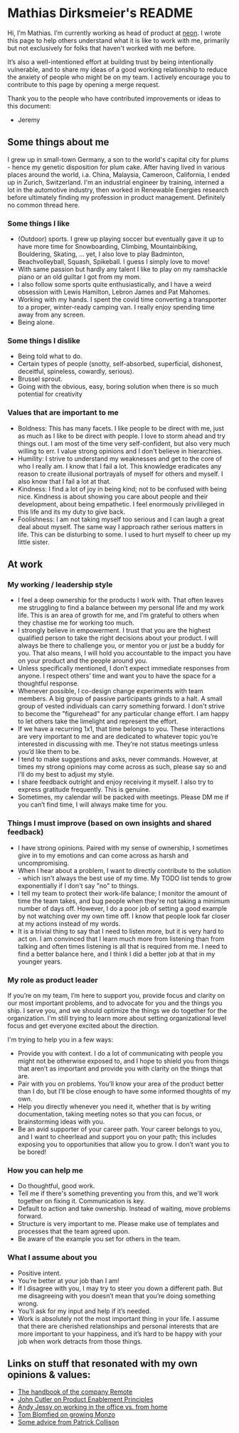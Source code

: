 # Mathias Dirksmeier's README

Hi, I’m Mathias. I’m currently working as head of product at [neon](https://www.neon-free.ch/). I wrote this page to help others understand what it is like to work with me, primarily but not exclusively for folks that haven't worked with me before.

It’s also a well-intentioned effort at building trust by being intentionally vulnerable, and to share my ideas of a good working relationship to reduce the anxiety of people who might be on my team. I actively encourage you to contribute to this page by opening a merge request. 

Thank you to the people who have contributed improvements or ideas to this document:
* Jeremy

## Some things about me
I grew up in small-town Germany, a son to the world's capital city for plums - hence my genetic disposition for plum cake. After having lived in various places around the world, i.a. China, Malaysia, Cameroon, California, I ended up in Zurich, Switzerland. I'm an industrial engineer by training, interned a lot in the automotive industry, then worked in Renewable Energies research before ultimately finding my profession in product management. Definitely no common thread here.

### Some things I like
* (Outdoor) sports. I grew up playing soccer but eventually gave it up to have more time for Snowboarding, Climbing, Mountainbiking, Bouldering, Skating, ... yet, I also love to play Badminton, Beachvolleyball, Squash, Spikeball. I guess I simply love to move!
* With same passion but hardly any talent I like to play on my ramshackle piano or an old guiltar I got from my mom.
* I also follow some sports quite enthusiastically, and I have a weird obsession with Lewis Hamilton, Lebron James and Pat Mahomes.
* Working with my hands. I spent the covid time converting a transporter to a proper, winter-ready camping van. I really enjoy spending time away from any screen.
* Being alone.

### Some things I dislike
* Being told what to do.
* Certain types of people (snotty, self-absorbed, superficial, dishonest, deceitful, spineless, cowardly, serious).
* Brussel sprout.
* Going with the obvious, easy, boring solution when there is so much potential for creativity

### Values that are important to me
* Boldness: This has many facets. I like people to be direct with me, just as much as I like to be direct with people. I love to storm ahead and try things out. I am most of the time very self-confident, but also very much willing to err. I value strong opinions and I don't believe in hierarchies.
* Humility: I strive to understand my weaknesses and get to the core of who I really am. I know that I fail a lot. This knowledge eradicates any reason to create illusional portrayals of myself for others and myself. I also know that I fail a lot at that.
* Kindness: I find a lot of joy in being kind; not to be confused with being nice. Kindness is about showing you care about people and their development, about being empathetic. I feel enormously privilileged in this life and its my duty to give back.
* Foolishness: I am not taking myself too serious and I can laugh a great deal about myself. The same way I approach rather serious matters in life. This can be disturbing to some. I used to hurt myself to cheer up my little sister.

## At work

### My working / leadership style
* I feel a deep ownership for the products I work with. That often leaves me struggling to find a balance between my personal life and my work life. This is an area of growth for me, and I’m grateful to others when they chastise me for working too much.
* I strongly believe in empowerment. I trust that you are the highest qualified person to take the right decisions about your product. I will always be there to challenge you, or mentor you or just be a buddy for you. That also means, I will hold you accountable to the impact you have on your product and the people around you.
* Unless specifically mentioned, I don’t expect immediate responses from anyone. I respect others’ time and want you to have the space for a thoughtful response.
* Whenever possible, I co-design change experiments with team members. A big group of passive participants grinds to a halt. A small group of vested individuals can carry something forward. I don't strive to become the "figurehead" for any particular change effort. I am happy to let others take the limelight and represent the effort.
* If we have a recurring 1x1, that time belongs to you. These interactions are very important to me and are dedicated to whatever topic you’re interested in discussing with me. They’re not status meetings unless you’d like them to be.
* I tend to make suggestions and asks, never commands. However, at times my strong opinions may come across as such, please say so and I’ll do my best to adjust my style.
* I share feedback outright and enjoy receiving it myself. I also try to express gratitude frequently. This is genuine. 
* Sometimes, my calendar will be packed with meetings. Please DM me if you can’t find time, I will always make time for you.

### Things I must improve (based on own insights and shared feedback)
* I have strong opinions. Paired with my sense of ownership, I sometimes give in to my emotions and can come across as harsh and uncompromising.
* When I hear about a problem, I want to directly contribute to the solution - which isn't always the best use of my time. My TODO list tends to grow exponentially if I don't say "no" to things.
* I tell my team to protect their work-life balance; I monitor the amount of time the team takes, and bug people when they're not taking a minimum number of days off. However, I do a poor job of setting a good example by not watching over my own time off. I know that people look far closer at my actions instead of my words.
* It is a trivial thing to say that I need to listen more, but it is very hard to act on. I am convinced that I learn much more from listening than from talking and often times listening is all that is required from me. I need to find a better balance here, and I think I did a better job at that in my younger years.

### My role as product leader
If you’re on my team, I’m here to support you, provide focus and clarity on our most important problems, and to advocate for you and the things you ship. I serve you, and we should optimize the things we do together for the organization. I'm still trying to learn more about setting organizational level focus and get everyone excited about the direction.

I'm trying to help you in a few ways:
* Provide you with context. I do a lot of communicating with people you might not be otherwise exposed to, and I hope to shield you from things that aren’t as important and provide you with clarity on the things that are.
* Pair with you on problems. You’ll know your area of the product better than I do, but I’ll be close enough to have some informed thoughts of my own.
* Help you directly whenever you need it, whether that is by writing documentation, taking meeting notes so that you can focus, or brainstorming ideas with you.
* Be an avid supporter of your career path. Your career belongs to you, and I want to cheerlead and support you on your path; this includes exposing you to opportunities that allow you to grow. I don’t want you to be bored!

### How you can help me
* Do thoughtful, good work.
* Tell me if there's something preventing you from this, and we'll work together on fixing it. Communication is key.
* Default to action and take ownership. Instead of waiting, move problems forward.
* Structure is very important to me. Please make use of templates and processes that the team agreed upon.
* Be aware of the example you set for others in the team.

### What I assume about you
* Positive intent.
* You’re better at your job than I am!
* If I disagree with you, I may try to steer you down a different path. But me disagreeing with you doesn’t mean that you’re doing something wrong.
* You’ll ask for my input and help if it’s needed.
* Work is absolutely not the most important thing in your life. I assume that there are cherished relationships and personal interests that are more important to your happiness, and it’s hard to be happy with your job when work detracts from those things.


## Links on stuff that resonated with my own opinions & values:
* [The handbook of the company Remote](https://remotecom.notion.site/Remote-Handbook-a3439c6ccaac4d5f8c7515c357345c11)
* [John Cutler on Product Enablement Principles](https://cutlefish.substack.com/p/product-enablement-principles?utm_source=sendinblue&utm_campaign=UXDX%20Cross%20Functional%20128_copy&utm_medium=email)
* [Andy Jessy on working in the office vs. from home](https://www.aboutamazon.com/news/company-news/andy-jassy-update-on-amazon-return-to-office)
* [Tom Blomfied on growing Monzo](https://tomblomfield.com/post/691384431502557184/monzo-growth)
* [Some advice from Patrick Collison](https://patrickcollison.com/advice)
